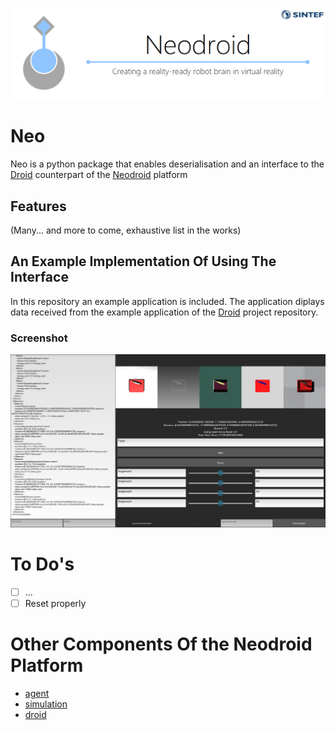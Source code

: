 ![neodroid](images/header.png)

# Neo
Neo is a python package that enables deserialisation and an interface to the [Droid](https://github.com/sintefneodroid/droid) counterpart of the [Neodroid](https://github.com/sintefneodroid) platform

## Features

(Many... and more to come, exhaustive list in the works)


## An Example Implementation Of Using The Interface
In this repository an example application is included.
The application diplays data received from the example application of the [Droid](https://github.com/sintefneodroid/droid) project repository.

### Screenshot
![neo](images/neo.png)

# To Do's
- [ ] ...
- [ ] Reset properly

# Other Components Of the Neodroid Platform

- [agent](https://github.com/sintefneodroid/agent)
- [simulation](https://github.com/sintefneodroid/simulation)
- [droid](https://github.com/sintefneodroid/droid)